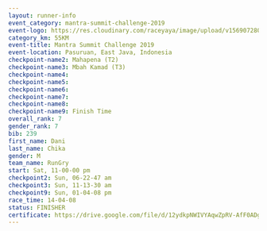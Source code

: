 ```yaml
---
layout: runner-info 
event_category: mantra-summit-challenge-2019 
event-logo: https://res.cloudinary.com/raceyaya/image/upload/v1569072809/logo/mantra-image_segrbx.jpg
category_km: 55KM 
event-title: Mantra Summit Challenge 2019 
event-location: Pasuruan, East Java, Indonesia 
checkpoint-name2: Mahapena (T2) 
checkpoint-name3: Mbah Kamad (T3) 
checkpoint-name4: 
checkpoint-name5: 
checkpoint-name6: 
checkpoint-name7: 
checkpoint-name8: 
checkpoint-name9: Finish Time
overall_rank: 7
gender_rank: 7
bib: 239
first_name: Dani
last_name: Chika
gender: M
team_name: RunGry
start: Sat, 11-00-00 pm
checkpoint2: Sun, 06-22-47 am
checkpoint3: Sun, 11-13-30 am
checkpoint9: Sun, 01-04-08 pm
race_time: 14-04-08
status: FINISHER
certificate: https://drive.google.com/file/d/12ydkpNWIVYAqwZpRV-AfF0ADgQYA5lBr/view?usp=sharing
---
```

